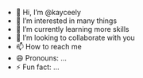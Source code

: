 - 👋 Hi, I’m @kayceely
- 👀 I’m interested in many things 
- 🌱 I’m currently learning more skills 
- 💞️ I’m looking to collaborate with you
- 📫 How to reach me 
- 😄 Pronouns: ...
- ⚡ Fun fact: ...

<!---
kayceely/kayceely is a ✨ special ✨ repository because its `README.md` (this file) appears on your GitHub profile.
You can click the Preview link to take a look at your changes.
--->

